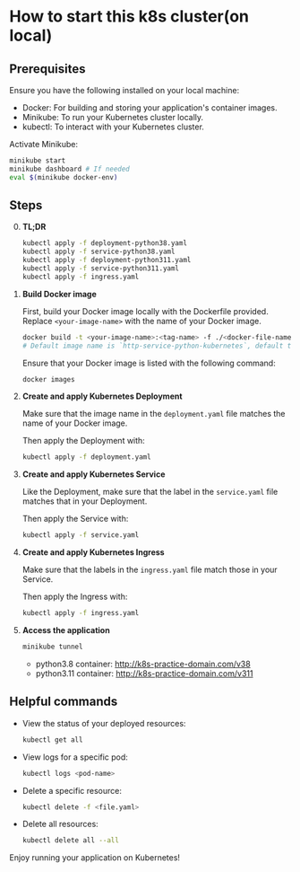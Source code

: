 # How to start this k8s cluster(on local)

## Prerequisites

Ensure you have the following installed on your local machine:

- Docker: For building and storing your application's container images.
- Minikube: To run your Kubernetes cluster locally.
- kubectl: To interact with your Kubernetes cluster.

Activate Minikube:

```bash
minikube start
minikube dashboard # If needed
eval $(minikube docker-env)
```

## Steps

0. **TL;DR**

   ```bash
   kubectl apply -f deployment-python38.yaml
   kubectl apply -f service-python38.yaml
   kubectl apply -f deployment-python311.yaml
   kubectl apply -f service-python311.yaml
   kubectl apply -f ingress.yaml
   ```

1. **Build Docker image**

   First, build your Docker image locally with the Dockerfile provided. Replace `<your-image-name>` with the name of your Docker image.

   ```bash
   docker build -t <your-image-name>:<tag-name> -f ./<docker-file-name> .
   # Default image name is `http-service-python-kubernetes`, default tag name is `3.8` and default file name is `Dockerfile-python38`.
   ```

   Ensure that your Docker image is listed with the following command:

   ```bash
   docker images
   ```

2. **Create and apply Kubernetes Deployment**

   Make sure that the image name in the `deployment.yaml` file matches the name of your Docker image.

   Then apply the Deployment with:

   ```bash
   kubectl apply -f deployment.yaml
   ```

3. **Create and apply Kubernetes Service**

   Like the Deployment, make sure that the label in the `service.yaml` file matches that in your Deployment.

   Then apply the Service with:

   ```bash
   kubectl apply -f service.yaml
   ```

4. **Create and apply Kubernetes Ingress**

   Make sure that the labels in the `ingress.yaml` file match those in your Service.

   Then apply the Ingress with:

   ```bash
   kubectl apply -f ingress.yaml
   ```

5. **Access the application**

   ```bash
   minikube tunnel
   ```

   - python3.8 container: http://k8s-practice-domain.com/v38
   - python3.11 container: http://k8s-practice-domain.com/v311

## Helpful commands

- View the status of your deployed resources:

  ```bash
  kubectl get all
  ```

- View logs for a specific pod:

  ```bash
  kubectl logs <pod-name>
  ```

- Delete a specific resource:

  ```bash
  kubectl delete -f <file.yaml>
  ```

- Delete all resources:

  ```bash
  kubectl delete all --all
  ```

Enjoy running your application on Kubernetes!
